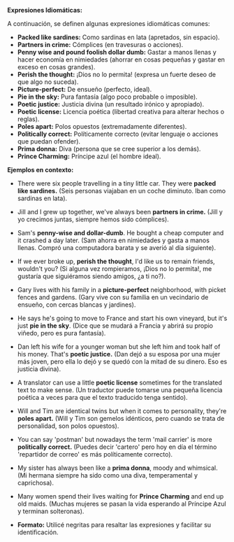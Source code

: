 

**Expresiones Idiomáticas:**

A continuación, se definen algunas expresiones idiomáticas comunes:

*   **Packed like sardines:** Como sardinas en lata (apretados, sin espacio).
*   **Partners in crime:** Cómplices (en travesuras o acciones).
*   **Penny wise and pound foolish   dollar dumb:** Gastar a manos llenas y hacer economía en nimiedades (ahorrar en cosas pequeñas y gastar en exceso en cosas grandes).
*   **Perish the thought:** ¡Dios no lo permita! (expresa un fuerte deseo de que algo no suceda).
*   **Picture-perfect:** De ensueño (perfecto, ideal).
*   **Pie in the sky:** Pura fantasía (algo poco probable o imposible).
*   **Poetic justice:** Justicia divina (un resultado irónico y apropiado).
*   **Poetic license:** Licencia poética (libertad creativa para alterar hechos o reglas).
*   **Poles apart:** Polos opuestos (extremadamente diferentes).
*   **Politically correct:** Políticamente correcto (evitar lenguaje o acciones que puedan ofender).
*   **Prima donna:** Diva (persona que se cree superior a los demás).
*   **Prince Charming:** Príncipe azul (el hombre ideal).

**Ejemplos en contexto:**

*   There were six people travelling in a tiny little car. They were **packed like sardines.** (Seis personas viajaban en un coche diminuto. Iban como sardinas en lata).
*   Jill and I grew up together, we've always been **partners in crime.** (Jill y yo crecimos juntas, siempre hemos sido cómplices).
*   Sam's **penny-wise and dollar-dumb**. He bought a cheap computer and it crashed a day later. (Sam ahorra en nimiedades y gasta a manos llenas. Compró una computadora barata y se averió al día siguiente).
*   If we ever broke up, **perish the thought**, I'd like us to remain friends, wouldn't you? (Si alguna vez rompieramos, ¡Dios no lo permita!, me gustaría que siguiéramos siendo amigos, ¿a ti no?).
*   Gary lives with his family in a **picture-perfect** neighborhood, with picket fences and gardens. (Gary vive con su familia en un vecindario de ensueño, con cercas blancas y jardines).
*   He says he's going to move to France and start his own vineyard, but it's just **pie in the sky**. (Dice que se mudará a Francia y abrirá su propio viñedo, pero es pura fantasía).
*   Dan left his wife for a younger woman but she left him and took half of his money. That's **poetic justice.** (Dan dejó a su esposa por una mujer más joven, pero ella lo dejó y se quedó con la mitad de su dinero. Eso es justicia divina).
*   A translator can use a little **poetic license** sometimes for the translated text to make sense. (Un traductor puede tomarse una pequeña licencia poética a veces para que el texto traducido tenga sentido).
*   Will and Tim are identical twins but when it comes to personality, they're **poles apart.** (Will y Tim son gemelos idénticos, pero cuando se trata de personalidad, son polos opuestos).
*   You can say 'postman' but nowadays the term 'mail carrier' is more **politically correct.** (Puedes decir 'cartero' pero hoy en día el término 'repartidor de correo' es más políticamente correcto).
*   My sister has always been like a **prima donna**, moody and whimsical. (Mi hermana siempre ha sido como una diva, temperamental y caprichosa).
*   Many women spend their lives waiting for **Prince Charming** and end up old maids. (Muchas mujeres se pasan la vida esperando al Príncipe Azul y terminan solteronas).

*   **Formato:** Utilicé negritas para resaltar las expresiones y facilitar su identificación.